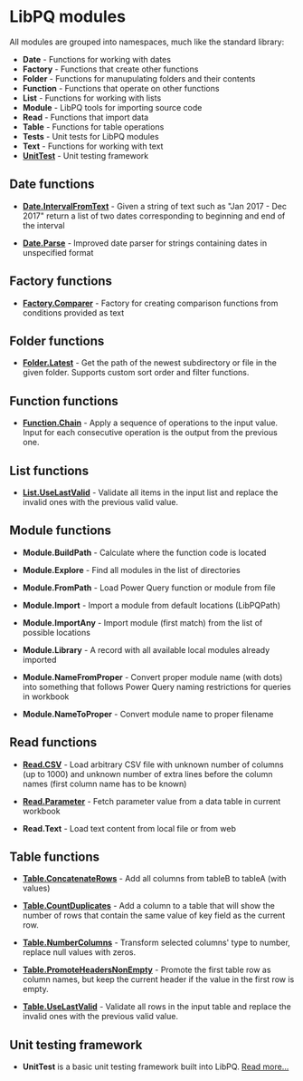 # LibPQ modules
All modules are grouped into namespaces, much like the standard library:

- **Date** - Functions for working with dates
- **Factory** - Functions that create other functions
- **Folder** - Functions for manupulating folders and their contents
- **Function** - Functions that operate on other functions
- **List** - Functions for working with lists
- **Module** - LibPQ tools for importing source code
- **Read** - Functions that import data
- **Table** - Functions for table operations
- **Tests** - Unit tests for LibPQ modules
- **Text** - Functions for working with text
- **[UnitTest][unittesting]** - Unit testing framework

## Date functions

- **[Date.IntervalFromText]** -
  Given a string of text such as "Jan 2017 - Dec 2017" return a list of two
  dates corresponding to beginning and end of the interval

- **[Date.Parse]** -
  Improved date parser for strings containing dates in unspecified format

## Factory functions

- **[Factory.Comparer]** -
  Factory for creating comparison functions from conditions provided as text

## Folder functions

- **[Folder.Latest]** -
  Get the path of the newest subdirectory or file in the given folder. Supports
  custom sort order and filter functions.

## Function functions

- **[Function.Chain]** -
  Apply a sequence of operations to the input value. Input for each consecutive
  operation is the output from the previous one.

## List functions

- **[List.UseLastValid]** -
  Validate all items in the input list and replace the invalid ones with the
  previous valid value.


## Module functions

- **Module.BuildPath** -
  Calculate where the function code is located

- **Module.Explore** -
  Find all modules in the list of directories

- **Module.FromPath** -
  Load Power Query function or module from file

- **Module.Import** -
  Import a module from default locations (LibPQPath)

- **Module.ImportAny** -
  Import module (first match) from the list of possible locations

- **Module.Library** -
  A record with all available local modules already imported

- **Module.NameFromProper** -
  Convert proper module name (with dots) into something that follows Power
  Query naming restrictions for queries in workbook

- **Module.NameToProper** -
  Convert module name to proper filename

## Read functions

- **[Read.CSV]** -
  Load arbitrary CSV file with unknown number of columns (up to 1000) and
  unknown number of extra lines before the column names (first column name has
  to be known)

- **[Read.Parameter]** -
  Fetch parameter value from a data table in current workbook

- **Read.Text** -
  Load text content from local file or from web

## Table functions

- **[Table.ConcatenateRows]** -
  Add all columns from tableB to tableA (with values)

- **[Table.CountDuplicates]** -
  Add a column to a table that will show the number of rows that contain the
  same value of key field as the current row.

- **[Table.NumberColumns]** -
  Transform selected columns' type to number, replace null values with zeros.

- **[Table.PromoteHeadersNonEmpty]** -
  Promote the first table row as column names, but keep the current header
  if the value in the first row is empty.

- **[Table.UseLastValid]** -
  Validate all rows in the input table and replace the invalid ones with the
  previous valid value.

## Unit testing framework

- **UnitTest** is a basic unit testing framework built into LibPQ. [Read
  more...][unittesting]

[unittesting]: UnitTesting.md

[Date.IntervalFromText]: ../Modules/Date.IntervalFromText.pq
[Date.Parse]: ../Modules/Date.Parse.pq
[Factory.Comparer]: ../Modules/Factory.Comparer.pq
[Folder.Latest]: ../Modules/Folder.Latest.pq
[Function.Chain]: ../Modules/Function.Chain.pq
[List.UseLastValid]: ../Modules/List.UseLastValid.pq
[Read.CSV]: ../Modules/Read.CSV.pq
[Read.Parameter]: ../Modules/Read.Parameter.pq
[Table.ConcatenateRows]: ../Modules/Table.ConcatenateRows.pq
[Table.CountDuplicates]: ../Modules/Table.CountDuplicates.pq
[Table.NumberColumns]: ../Modules/Table.NumberColumns.pq
[Table.PromoteHeadersNonEmpty]: ../Modules/Table.PromoteHeadersNonEmpty.pq
[Table.UseLastValid]: ../Modules/Table.UseLastValid.pq
[Tests.ConcatenateRows]: ../Tests/Tests.ConcatenateRows.pq
[Tests.UseLastValid]: ../Tests/Tests.UseLastValid.pq
[UnitTest.Assert]: ../Modules/UnitTest.Assert.pq
[UnitTest.Constants]: ../Modules/UnitTest.Constants.pq
[UnitTest.Discover]: ../Modules/UnitTest.Discover.pq
[UnitTest.Run]: ../Modules/UnitTest.Run.pq

